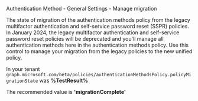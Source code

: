 Authentication Method - General Settings - Manage migration

The state of migration of the authentication methods policy from the legacy multifactor authentication and self-service password reset (SSPR) policies. In January 2024, the legacy multifactor authentication and self-service password reset policies will be deprecated and you'll manage all authentication methods here in the authentication methods policy. Use this control to manage your migration from the legacy policies to the new unified policy.

<!--- Results --->

In your tenant `graph.microsoft.com/beta/policies/authenticationMethodsPolicy.policyMigrationState` was **%TestResult%**

The recommended value is **'migrationComplete'**
